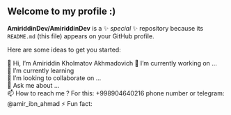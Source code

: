 ## Welcome to my profile :)
**AmiriddinDev/AmiriddinDev** is a ✨ _special_ ✨ repository because its `README.md` (this file) appears on your GitHub profile. <br>

Here are some ideas to get you started: <br>

👋 Hi, I’m Amiriddin Kholmatov Akhmadovich
🔭 I’m currently working on ... <br>
🌱 I’m currently learning <br>
👯 I’m looking to collaborate on ... <br>
💬 Ask me about ... <br>
📫 How to reach me ? For this: +998904640216 phone number or telegram: @amir_ibn_ahmad
⚡ Fun fact: <br>
